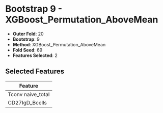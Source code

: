 # Bootstrap 9 - XGBoost_Permutation_AboveMean

- **Outer Fold**: 20
- **Bootstrap**: 9
- **Method**: XGBoost_Permutation_AboveMean
- **Fold Seed**: 69
- **Features Selected**: 2

## Selected Features

| Feature |
|---------|
| Tconv naive_total |
| CD27IgD_Bcells |
